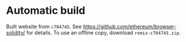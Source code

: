 # Automatic build
Built website from `c704745`. See https://github.com/ethereum/browser-solidity/ for details.
To use an offline copy, download `remix-c704745.zip`.
